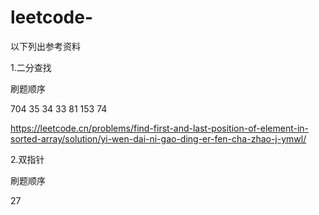 # leetcode-

以下列出参考资料

1.二分查找

刷题顺序

704
35
34
33
81
153
74

https://leetcode.cn/problems/find-first-and-last-position-of-element-in-sorted-array/solution/yi-wen-dai-ni-gao-ding-er-fen-cha-zhao-j-ymwl/

2.双指针

刷题顺序

27







